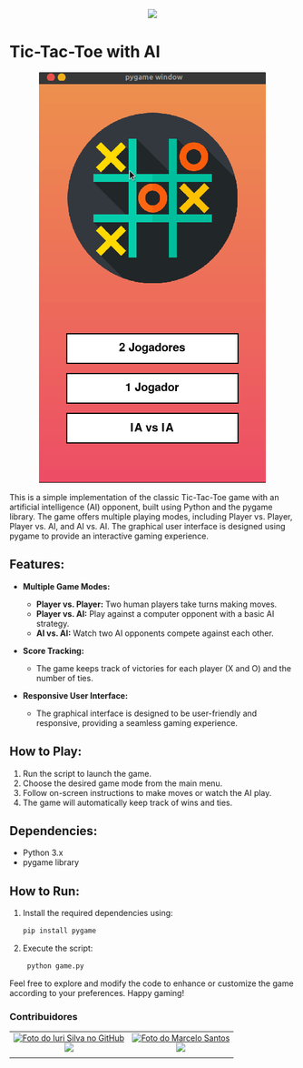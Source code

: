 <p align="center">
  <img src="https://seeklogo.com/images/F/FURB-logo-051554756A-seeklogo.com.png">
</p>

# Tic-Tac-Toe with AI

<p align="center">
  <img src="./assets/ticTacAIvsIA.gif">
</p>

This is a simple implementation of the classic Tic-Tac-Toe game with an artificial intelligence (AI) opponent, built using Python and the pygame library. The game offers multiple playing modes, including Player vs. Player, Player vs. AI, and AI vs. AI. The graphical user interface is designed using pygame to provide an interactive gaming experience.

## Features:

- **Multiple Game Modes:**
  - **Player vs. Player:** Two human players take turns making moves.
  - **Player vs. AI:** Play against a computer opponent with a basic AI strategy.
  - **AI vs. AI:** Watch two AI opponents compete against each other.

- **Score Tracking:**
  - The game keeps track of victories for each player (X and O) and the number of ties.

- **Responsive User Interface:**
  - The graphical interface is designed to be user-friendly and responsive, providing a seamless gaming experience.

## How to Play:

1. Run the script to launch the game.
2. Choose the desired game mode from the main menu.
3. Follow on-screen instructions to make moves or watch the AI play.
4. The game will automatically keep track of wins and ties.

## Dependencies:

- Python 3.x
- pygame library

## How to Run:

1. Install the required dependencies using:
   ```bash
   pip install pygame
   ```
2. Execute the script:
   ```bash
    python game.py
   ```
Feel free to explore and modify the code to enhance or customize the game according to your preferences. Happy gaming!

### Contribuidores<br>
  <table align="center">
  <tr>
    <td align="center">
      <a href="#">
        <img src="https://avatars.githubusercontent.com/u/62967324?v=4" width="100px;" alt="Foto do Iuri Silva no GitHub"/><br>
        <sub>
            <a href="https://github.com/Luis-kuhn" ><img src="https://img.shields.io/badge/github-Luis--kuhn-24292e"></a>
        </sub>
      </a>
    </td>
    <td align="center">
      <a href="#">
        <img src="https://avatars.githubusercontent.com/u/60141339?v=4" width="100px;" alt="Foto do Marcelo Santos"/><br>
        <sub>
           <a href="https://github.com/thrnkk" ><img src="https://img.shields.io/badge/github-thrnkk-24292e"></a>
        </sub>
      </a>
    </td>
  </tr>
</table>
